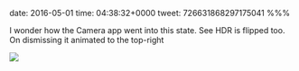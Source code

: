 date: 2016-05-01
time: 04:38:32+0000
tweet: 726631868297175041
%%%

I wonder how the Camera app went into this state. See HDR is flipped too. On dismissing it animated to the top-right

![](ChWD1IDUUAAnVe3.jpg)
